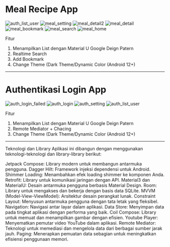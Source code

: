
# Meal Recipe App
![auth_list_user](https://github.com/RidhwanAF/Meal-Auth-App-Jetpack-Compose/assets/72844854/43e817c9-1afe-4a47-9426-f5bb38bf7fca)
![meal_setting](https://github.com/RidhwanAF/Meal-Auth-App-Jetpack-Compose/assets/72844854/4d0bb964-7248-40a4-a1b3-1a524a56ca99)
![meal_detail2](https://github.com/RidhwanAF/Meal-Auth-App-Jetpack-Compose/assets/72844854/9d4ab227-d320-4237-b072-dc0597a15580)
![meal_detail](https://github.com/RidhwanAF/Meal-Auth-App-Jetpack-Compose/assets/72844854/056cff03-8834-465b-aba4-f66723524cd7)
![meal_bookmark](https://github.com/RidhwanAF/Meal-Auth-App-Jetpack-Compose/assets/72844854/c950ec10-8c96-4241-b795-b7dbc319fcd2)
![meal_search](https://github.com/RidhwanAF/Meal-Auth-App-Jetpack-Compose/assets/72844854/582b1795-ac44-4d30-bdd4-54b533fe3cb0)
![meal_home](https://github.com/RidhwanAF/Meal-Auth-App-Jetpack-Compose/assets/72844854/337b7a75-acb9-4dcb-98b8-1899db8636a8)

Fitur
1. Menampilkan List dengan Material U Google Deign Patern
2. Realtime Search
3. Add Bookmark
4. Change Theme (Dark Theme/Dynamic Color (Android 12+)

---------------------------------------------------------------------------------------------------------------------------------------------
# Authentikasi Login App
![auth_login_failed](https://github.com/RidhwanAF/Meal-Auth-App-Jetpack-Compose/assets/72844854/fb83437d-8a1e-436c-8cd0-7d0f60d37ce4)
![auth_login](https://github.com/RidhwanAF/Meal-Auth-App-Jetpack-Compose/assets/72844854/ce45fe72-7e39-4f43-8951-9bdf6f8361df)
![auth_setting](https://github.com/RidhwanAF/Meal-Auth-App-Jetpack-Compose/assets/72844854/f0e636ce-efe6-4f63-9c22-0a6c0c6a7939)
![auth_list_user](https://github.com/RidhwanAF/Meal-Auth-App-Jetpack-Compose/assets/72844854/45424a5c-e470-4c9d-9e2d-2e21fc6b34da)

Fitur
1. Menampilkan List dengan Material U Google Deign Patern
2. Remote Mediator + Chacing
3. Change Theme (Dark Theme/Dynamic Color (Android 12+)
---------------------------------------------------------------------------------------------------------------------------------------------
Teknologi dan Library
Aplikasi ini dibangun dengan menggunakan teknologi-teknologi dan library-library berikut:

Jetpack Compose: Library modern untuk membangun antarmuka pengguna.
Dagger Hilt: Framework injeksi dependensi untuk Android.
Shimmer Loading: Menambahkan efek loading shimmer ke komponen Anda.
Retrofit: Library untuk komunikasi jaringan dengan API.
Material3 dan MaterialU: Desain antarmuka pengguna berbasis Material Design.
Room: Library untuk mengakses dan bekerja dengan basis data SQLite.
MVVM (Model-View-ViewModel): Arsitektur desain perangkat lunak.
Constraint Layout: Menyusun antarmuka pengguna dengan tata letak yang fleksibel.
Navigation: Navigasi antar layar dalam aplikasi.
Data Store: Menyimpan data pada tingkat aplikasi dengan performa yang baik.
Coil Compose: Library untuk memuat dan menampilkan gambar dengan efisien.
Youtube Player: Menyematkan pemutar video YouTube dalam aplikasi.
Remote Mediator: Teknologi untuk memediasi dan mengelola data dari berbagai sumber jarak jauh.
Paging: Menerapkan pemuatan data sebagian untuk meningkatkan efisiensi penggunaan memori.
